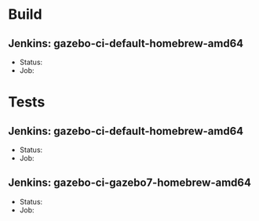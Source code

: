 # Build

## Jenkins: gazebo-ci-default-homebrew-amd64

* Status:
* Job:

# Tests

## Jenkins: gazebo-ci-default-homebrew-amd64

* Status:
* Job:

## Jenkins: gazebo-ci-gazebo7-homebrew-amd64

* Status:
* Job:
